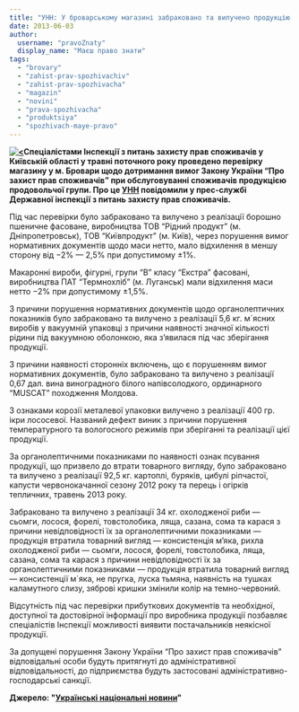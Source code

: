 ```yaml
---
title: "УНН: У броварському магазині забраковано та вилучено продукцію неналежної якості"
date: 2013-06-03
author: 
  username: "pravoZnaty"
  display_name: "Маєш право знати"
tags: 
  - "brovary"
  - "zahist-prav-spozhivachiv"
  - "zahist-prav-spozhivacha"
  - "magazin"
  - "novini"
  - "prava-spozhivacha"
  - "produktsiya"
  - "spozhivach-maye-pravo"
---
```


**[![<](https://mpz.brovary.org/wp-content/uploads/2013/06/spoiled_vegetables_3.jpg)](https://mpz.brovary.org/wp-content/uploads/2013/06/spoiled_vegetables_3.jpg)Спеціалістами Інспекції з питань захисту прав споживачів у Київській області у травні поточного року проведено перевірку магазину у м. Бровари щодо дотримання вимог Закону України “Про захист прав споживачів” при обслуговуванні споживачів продукцією продовольчої групи. Про це [УНН](http://www.unn.com.ua/) повідомили у прес-службі Державної інспекції з питань захисту прав споживачів.**

Під час перевірки було забраковано та вилучено з реалізації борошно пшеничне фасоване, виробництва ТОВ “Рідний продукт” (м. Дніпропетровськ), ТОВ “Київпродукт” (м. Київ), через порушення вимог нормативних документів щодо маси нетто, мало відхилення в меншу сторону від −2% — 2,5% при допустимому ±1%.

Макаронні вироби, фігурні, групи “В” класу “Екстра” фасовані, виробництва ПАТ “Термнохліб” (м. Луганськ) мали відхилення маси нетто −2% при допустимому ±1,5%.

З причини порушення нормативних документів щодо органолептичних показників було забраковано та вилучено з реалізації 5,6 кг. м´ясних виробів у вакуумній упаковці з причини наявності значної кількості рідини під вакуумною оболонкою, яка з’явилася під час зберігання продукції.

З причини наявності сторонніх включень, що є порушенням вимог нормативних документів, було забраковано та вилучено з реалізації 0,67 дал. вина виноградного білого напівсолодкого, ординарного “MUSCAT” походження Молдова.

З ознаками корозії металевої упаковки вилучено з реалізації 400 гр. ікри лососевої. Названий дефект виник з причини порушення температурного та вологосного режимів при зберіганні та реалізації цієї продукції.

За органолептичними показниками по наявності ознак псування продукції, що призвело до втрати товарного вигляду, було забраковано та вилучено з реалізації 92,5 кг. картоплі, буряків, цибулі ріпчастої, капусти червонокачанної сезону 2012 року та перець і огірків тепличних, травень 2013 року.

Забраковано та вилучено з реалізації 34 кг. охолодженої риби — сьомги, лосося, форелі, товстолобика, ляща, сазана, сома та карася з причини невідповідності їх за органолептичними показниками — продукція втратила товарний вигляд — консистенція м’яка, рихла охолодженої риби — сьомги, лосося, форелі, товстолобика, ляща, сазана, сома та карася з причини невідповідності їх за органолептичними показниками — продукція втратила товарний вигляд — консистенції м´яка, не пругка, луска тьмяна, наявність на тушках каламутного слизу, зяброві кришки змінили колір на темно-червоний.

Відсутність під час перевірки прибуткових документів та необхідної, доступної та достовірної інформації про виробника продукції позбавляє спеціалістів Інспекції можливості виявити постачальників неякісної продукції.

За допущені порушення Закону України “Про захист прав споживачів” відповідальні особи будуть притягнуті до адміністративної відповідальності, до підприємства будуть застосовані адміністративно-господарські санкції.

**Джерело: "[Українські національні новини](http://www.unn.com.ua/uk/news/1217744-u-brovarakh-prodavali-neyakisni-ribu-ovochi-vino-makaroni-i-myaso)"**

